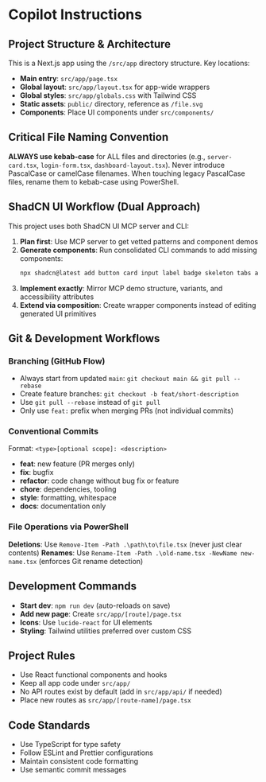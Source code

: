 # Copilot Instructions

## Project Structure & Architecture
This is a Next.js app using the `/src/app` directory structure. Key locations:
- **Main entry**: `src/app/page.tsx` 
- **Global layout**: `src/app/layout.tsx` for app-wide wrappers
- **Global styles**: `src/app/globals.css` with Tailwind CSS
- **Static assets**: `public/` directory, reference as `/file.svg`
- **Components**: Place UI components under `src/components/`

## Critical File Naming Convention
**ALWAYS use kebab-case** for ALL files and directories (e.g., `server-card.tsx`, `login-form.tsx`, `dashboard-layout.tsx`). Never introduce PascalCase or camelCase filenames. When touching legacy PascalCase files, rename them to kebab-case using PowerShell.

## ShadCN UI Workflow (Dual Approach)
This project uses both ShadCN UI MCP server and CLI:

1. **Plan first**: Use MCP server to get vetted patterns and component demos
2. **Generate components**: Run consolidated CLI commands to add missing components:
   ```bash
   npx shadcn@latest add button card input label badge skeleton tabs accordion dialog alert navigation-menu separator scroll-area avatar dropdown-menu toast
   ```
3. **Implement exactly**: Mirror MCP demo structure, variants, and accessibility attributes
4. **Extend via composition**: Create wrapper components instead of editing generated UI primitives

## Git & Development Workflows

### Branching (GitHub Flow)
- Always start from updated `main`: `git checkout main && git pull --rebase`
- Create feature branches: `git checkout -b feat/short-description`
- Use `git pull --rebase` instead of `git pull`
- Only use `feat:` prefix when merging PRs (not individual commits)

### Conventional Commits
Format: `<type>[optional scope]: <description>`
- **feat**: new feature (PR merges only)
- **fix**: bugfix  
- **refactor**: code change without bug fix or feature
- **chore**: dependencies, tooling
- **style**: formatting, whitespace
- **docs**: documentation only

### File Operations via PowerShell
**Deletions**: Use `Remove-Item -Path .\path\to\file.tsx` (never just clear contents)
**Renames**: Use `Rename-Item -Path .\old-name.tsx -NewName new-name.tsx` (enforces Git rename detection)

## Development Commands
- **Start dev**: `npm run dev` (auto-reloads on save)
- **Add new page**: Create `src/app/[route]/page.tsx`
- **Icons**: Use `lucide-react` for UI elements
- **Styling**: Tailwind utilities preferred over custom CSS

## Project Rules
- Use React functional components and hooks
- Keep all app code under `src/app/`
- No API routes exist by default (add in `src/app/api/` if needed)
- Place new routes as `src/app/[route-name]/page.tsx`
 
## Code Standards
- Use TypeScript for type safety
- Follow ESLint and Prettier configurations
- Maintain consistent code formatting
- Use semantic commit messages
